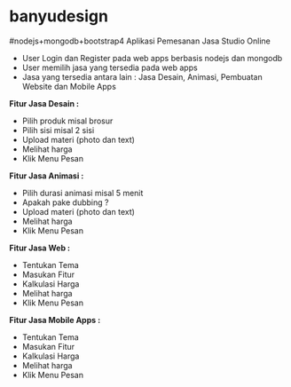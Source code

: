 # banyudesign
#nodejs+mongodb+bootstrap4
Aplikasi Pemesanan Jasa Studio Online

- User Login dan Register pada web apps berbasis nodejs dan mongodb
- User memilih jasa yang tersedia pada web apps
- Jasa yang tersedia antara lain : Jasa Desain, Animasi, Pembuatan Website dan Mobile Apps

<b>Fitur Jasa Desain :</b>
- Pilih produk misal brosur
- Pilih sisi misal 2 sisi
- Upload materi (photo dan text)
- Melihat harga
- Klik Menu Pesan

<b>Fitur Jasa Animasi :</b>
- Pilih durasi animasi misal 5 menit
- Apakah pake dubbing ?
- Upload materi (photo dan text)
- Melihat harga
- Klik Menu Pesan

<b>Fitur Jasa Web :</b>
- Tentukan Tema
- Masukan Fitur
- Kalkulasi Harga
- Melihat harga
- Klik Menu Pesan

<b>Fitur Jasa Mobile Apps :</b>
- Tentukan Tema
- Masukan Fitur
- Kalkulasi Harga
- Melihat harga
- Klik Menu Pesan
